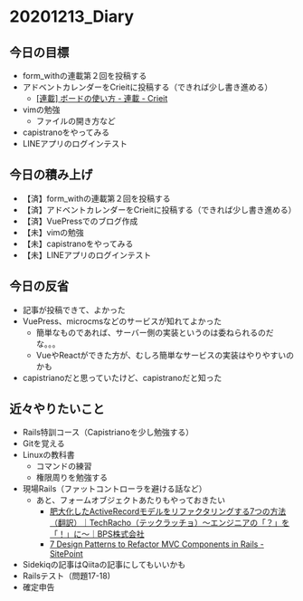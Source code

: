 # 20201213_Diary

## 今日の目標

- form_withの連載第２回を投稿する
- アドベントカレンダーをCrieitに投稿する（できれば少し書き進める）
  - [\[連載\] ボードの使い方 \- 連載 \- Crieit](https://crieit.net/magazines/crieitcommunity/%E3%83%9C%E3%83%BC%E3%83%89%E3%81%AE%E4%BD%BF%E3%81%84%E6%96%B9)
- vimの勉強
  - ファイルの開き方など
- capistranoをやってみる
- LINEアプリのログインテスト

## 今日の積み上げ

- 【済】form_withの連載第２回を投稿する
- 【済】アドベントカレンダーをCrieitに投稿する（できれば少し書き進める）
- 【済】VuePressでのブログ作成
- 【未】vimの勉強
- 【未】capistranoをやってみる
- 【未】LINEアプリのログインテスト

## 今日の反省

- 記事が投稿できて、よかった
- VuePress、microcmsなどのサービスが知れてよかった
  - 簡単なものであれば、サーバー側の実装というのは委ねられるのだな。。。
  - VueやReactができた方が、むしろ簡単なサービスの実装はやりやすいのかも
- capistrianoだと思っていたけど、capistranoだと知った

## 近々やりたいこと

- Rails特訓コース（Capistrianoを少し勉強する）
- Gitを覚える
- Linuxの教科書
  - コマンドの練習
  - 権限周りを勉強する
- 現場Rails（ファットコントローラを避ける話など）
  - あと、フォームオブジェクトあたりもやっておきたい
    - [肥大化したActiveRecordモデルをリファクタリングする7つの方法（翻訳）｜TechRacho（テックラッチョ）〜エンジニアの「？」を「！」に〜｜BPS株式会社](https://techracho.bpsinc.jp/hachi8833/2013_11_19/14738)
    - [7 Design Patterns to Refactor MVC Components in Rails \- SitePoint](https://www.sitepoint.com/7-design-patterns-to-refactor-mvc-components-in-rails/)
- Sidekiqの記事はQiitaの記事にしてもいいかも
- Railsテスト（問題17-18)
- 確定申告